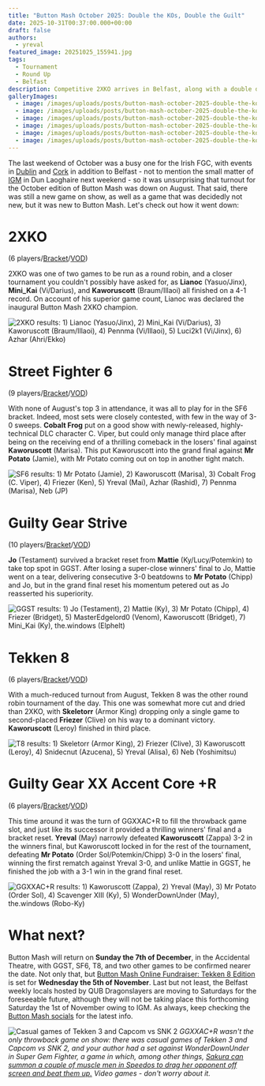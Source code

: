 ```yaml
---
title: "Button Mash October 2025: Double the KOs, Double the Guilt"
date: 2025-10-31T00:37:00.000+00:00
draft: false
authors:
  - yreval
featured_image: 20251025_155941.jpg
tags:
  - Tournament
  - Round Up
  - Belfast
description: Competitive 2XKO arrives in Belfast, along with a double dose of Guilty Gear
galleryImages:
  - image: /images/uploads/posts/button-mash-october-2025-double-the-kos-double-the-guilt/20251025_130856.jpg
  - image: /images/uploads/posts/button-mash-october-2025-double-the-kos-double-the-guilt/button-mash-oct-25-top8-2xko.jpg
  - image: /images/uploads/posts/button-mash-october-2025-double-the-kos-double-the-guilt/button-mash-oct-25-top8-r.jpg
  - image: /images/uploads/posts/button-mash-october-2025-double-the-kos-double-the-guilt/button-mash-oct-25-top8-sf6.jpg
  - image: /images/uploads/posts/button-mash-october-2025-double-the-kos-double-the-guilt/button-mash-oct-25-top8-strive.jpg
  - image: /images/uploads/posts/button-mash-october-2025-double-the-kos-double-the-guilt/button-mash-oct-25-top8-t8.jpg
---
```

The last weekend of October was a busy one for the Irish FGC, with events in [Dublin](https://www.start.gg/tournament/craicdown-12/details) and [Cork](https://www.start.gg/tournament/leeside-collision-34/details) in addition to Belfast - not to mention the small matter of [IGM](https://www.irishgamingmarket.ie/) in Dun Laoghaire next weekend - so it was unsurprising that turnout for the October edition of Button Mash was down on August. That said, there was still a new game on show, as well as a game that was decidedly not new, but it was new to Button Mash. Let's check out how it went down:

# 2XKO

(6 players/[Bracket](https://www.start.gg/tournament/button-mash-october-2025/event/2xko/brackets/2085788/3047432)/[VOD](https://www.youtube.com/watch?v=euwmNAOxplc&t=76s))

2XKO was one of two games to be run as a round robin, and a closer tournament you couldn't possibly have asked for, as **Lianoc** (Yasuo/Jinx), **Mini_Kai** (Vi/Darius), and **Kaworuscott** (Braum/Illaoi) all finished on a 4-1 record. On account of his superior game count, Lianoc was declared the inaugural Button Mash 2XKO champion.

![2XKO results: 1) Lianoc (Yasuo/Jinx), 2) Mini_Kai (Vi/Darius), 3) Kaworuscott (Braum/Illaoi), 4) Pennma (Vi/Illaoi), 5) Luci2k1 (Vi/Jinx), 6) Azhar (Ahri/Ekko)](/images/uploads/posts/button-mash-october-2025-double-the-kos-double-the-guilt/button-mash-oct-25-top8-2xko.jpg)

# Street Fighter 6

(9 players/[Bracket](https://www.start.gg/tournament/button-mash-october-2025/event/street-fighter-6/brackets/2078274/3037829)/[VOD](https://www.youtube.com/watch?v=euwmNAOxplc&t=4853s))

With none of August's top 3 in attendance, it was all to play for in the SF6 bracket. Indeed, most sets were closely contested, with few in the way of 3-0 sweeps. **Cobalt Frog** put on a good show with newly-released, highly-technical DLC character C. Viper, but could only manage third place after being on the receiving end of a thrilling comeback in the losers' final against **Kaworuscott** (Marisa). This put Kaworuscott into the grand final against **Mr Potato** (Jamie), with Mr Potato coming out on top in another tight match.

![SF6 results: 1) Mr Potato (Jamie), 2) Kaworuscott (Marisa), 3) Cobalt Frog (C. Viper), 4) Friezer (Ken), 5) Yreval (Mai), Azhar (Rashid), 7) Pennma (Marisa), Neb (JP)](/images/uploads/posts/button-mash-october-2025-double-the-kos-double-the-guilt/button-mash-oct-25-top8-sf6.jpg)

# Guilty Gear Strive

(10 players/[Bracket](https://www.start.gg/tournament/button-mash-october-2025/event/guilty-gear-strive/brackets/2078273/3037828)/[VOD](https://www.youtube.com/watch?v=euwmNAOxplc&t=9235s))

**Jo** (Testament) survived a bracket reset from **Mattie** (Ky/Lucy/Potemkin) to take top spot in GGST. After losing a super-close winners' final to Jo, Mattie went on a tear, delivering consecutive 3-0 beatdowns to **Mr Potato** (Chipp) and Jo, but in the grand final reset his momentum petered out as Jo reasserted his superiority.

![GGST results: 1) Jo (Testament), 2) Mattie (Ky), 3) Mr Potato (Chipp), 4) Friezer (Bridget), 5) MasterEdgelord0 (Venom), Kaworuscott (Bridget), 7) Mini_Kai (Ky), the.windows (Elphelt)](/images/uploads/posts/button-mash-october-2025-double-the-kos-double-the-guilt/button-mash-oct-25-top8-strive.jpg)

# Tekken 8

(6 players/[Bracket](https://www.start.gg/tournament/button-mash-october-2025/event/tekken-8/brackets/2078275/3037830)/[VOD](https://www.youtube.com/watch?v=euwmNAOxplc&t=13825s))

With a much-reduced turnout from August, Tekken 8 was the other round robin tournament of the day. This one was somewhat more cut and dried than 2XKO, with **Skeletorr** (Armor King) dropping only a single game to second-placed **Friezer** (Clive) on his way to a dominant victory. **Kaworuscott** (Leroy) finished in third place.

![T8 results: 1) Skeletorr (Armor King), 2) Friezer (Clive), 3) Kaworuscott (Leroy), 4) Snidecnut (Azucena), 5) Yreval (Alisa), 6) Neb (Yoshimitsu)](/images/uploads/posts/button-mash-october-2025-double-the-kos-double-the-guilt/button-mash-oct-25-top8-t8.jpg)

# Guilty Gear XX Accent Core +R

(6 players/[Bracket](https://www.start.gg/tournament/button-mash-october-2025/event/accent-core-r/brackets/2088528/3050763)/[VOD](https://www.youtube.com/watch?v=euwmNAOxplc&t=15803s))

This time around it was the turn of GGXXAC+R to fill the throwback game slot, and just like its successor it provided a thrilling winners' final and a bracket reset. **Yreval** (May) narrowly defeated **Kaworuscott** (Zappa) 3-2 in the winners final, but Kaworuscott locked in for the rest of the tournament, defeating **Mr Potato** (Order Sol/Potemkin/Chipp) 3-0 in the losers' final, winning the first rematch against Yreval 3-0, and unlike Mattie in GGST, he finished the job with a 3-1 win in the grand final reset.

![GGXXAC+R results: 1) Kaworuscott (Zappa), 2) Yreval (May), 3) Mr Potato (Order Sol), 4) Scavenger XIII (Ky), 5) WonderDownUnder (May), the.windows (Robo-Ky)](/images/uploads/posts/button-mash-october-2025-double-the-kos-double-the-guilt/button-mash-oct-25-top8-r.jpg)

# What next?

Button Mash will return on **Sunday the 7th of December**, in the Accidental Theatre, with GGST, SF6, T8, and two other games to be confirmed nearer the date. Not only that, but [Button Mash Online Fundraiser: Tekken 8 Edition](https://www.start.gg/tournament/bmo-fundraiser-tekken-8-edition/details) is set for **Wednesday the 5th of November**. Last but not least, the Belfast weekly locals hosted by QUB Dragonslayers are moving to Saturdays for the foreseeable future, although they will not be taking place this forthcoming Saturday the 1st of November owing to IGM. As always, keep checking the [Button Mash socials](https://linktr.ee/buttonmashni) for the latest info.

![Casual games of Tekken 3 and Capcom vs SNK 2](/images/uploads/posts/button-mash-october-2025-double-the-kos-double-the-guilt/20251025_130856.jpg)
*GGXXAC+R wasn't the only throwback game on show: there was casual games of Tekken 3 and Capcom vs SNK 2, and your author had a set against WonderDownUnder in Super Gem Fighter, a game in which, among other things, [Sakura can summon a couple of muscle men in Speedos to drag her opponent off screen and beat them up.](https://youtu.be/io7iMOGWEoI&t=58) Video games - don't worry about it.*

